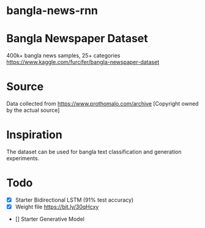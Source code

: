 # bangla-news-rnn

# Bangla Newspaper Dataset
400k+ bangla news samples, 25+ categories https://www.kaggle.com/furcifer/bangla-newspaper-dataset

# Source
Data collected from https://www.prothomalo.com/archive [Copyright owned by the actual source]


# Inspiration
The dataset can be used for bangla text classification and generation experiments.

# Todo
- [x] Starter Bidirectional LSTM (91% test accuracy) 
- [x] Weight file https://bit.ly/30qHcxy
- [] Starter Generative Model